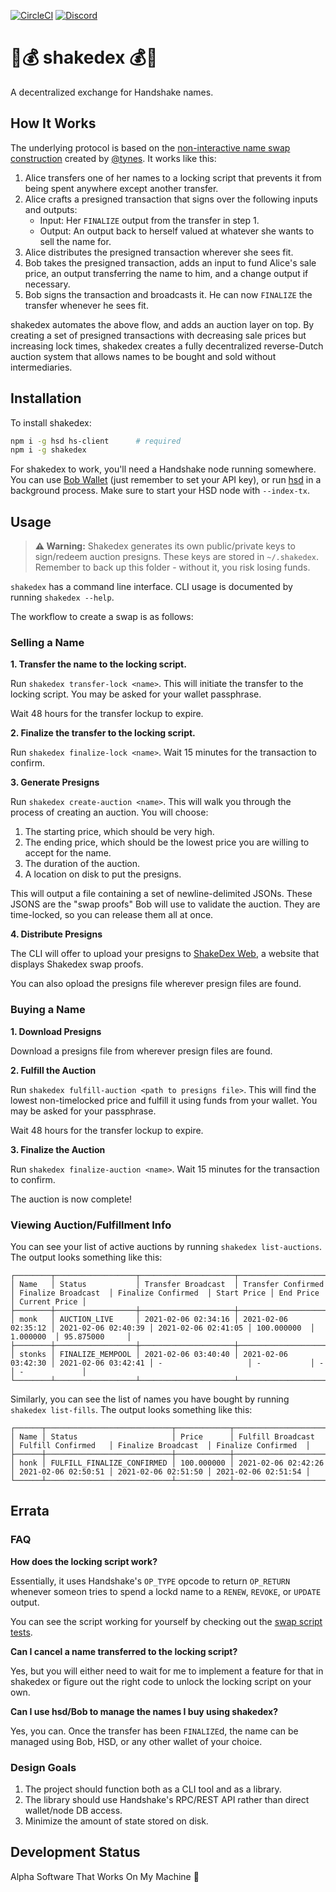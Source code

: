 [![CircleCI](https://circleci.com/gh/kurumiimari/shakedex.svg?style=svg)](https://circleci.com/gh/kurumiimari/shakedex)
[![Discord](https://img.shields.io/discord/812809443326558217)](https://discord.gg/sDVEEsvjTJ)

# 🤝💰 shakedex 💰🤝

A decentralized exchange for Handshake names.

## How It Works

The underlying protocol is based on the [non-interactive name swap construction](https://github.com/handshake-org/HIPs/pull/3) created by [@tynes](https://github.com/tynes). It works like this:

1. Alice transfers one of her names to a locking script that prevents it from being spent anywhere except another transfer.
2. Alice crafts a presigned transaction that signs over the following inputs and outputs:
	- Input: Her `FINALIZE` output from the transfer in step 1.
	- Output: An output back to herself valued at whatever she wants to sell the name for.
3. Alice distributes the presigned transaction wherever she sees fit.
4. Bob takes the presigned transaction, adds an input to fund Alice's sale price, an output transferring the name to him, and a change output if necessary.
5. Bob signs the transaction and broadcasts it. He can now `FINALIZE` the transfer whenever he sees fit.

shakedex automates the above flow, and adds an auction layer on top. By creating a set of presigned transactions with decreasing sale prices but increasing lock times, shakedex creates a fully decentralized reverse-Dutch auction system that allows names to be bought and sold without intermediaries.

## Installation

To install shakedex:

```sh
npm i -g hsd hs-client		# required
npm i -g shakedex
```

For shakedex to work, you'll need a Handshake node running somewhere. You can use [Bob Wallet](https://github.com/kyokan/bob-wallet) (just remember to set your API key), or run [hsd](https://github.com/handshake-org/hsd) in a background process. Make sure to start your HSD node with `--index-tx`.

## Usage

> **⚠️ Warning:** Shakedex generates its own public/private keys to sign/redeem auction presigns. These keys are stored in `~/.shakedex`. Remember to back up this folder - without it, you risk losing funds.

`shakedex` has a command line interface. CLI usage is documented by running `shakedex --help`.

The workflow to create a swap is as follows:

### Selling a Name

**1. Transfer the name to the locking script.**

Run `shakedex transfer-lock <name>`. This will initiate the transfer to the locking script. You may be asked for your wallet passphrase.

Wait 48 hours for the transfer lockup to expire.

**2. Finalize the transfer to the locking script.**

Run `shakedex finalize-lock <name>`. Wait 15 minutes for the transaction to confirm.

**3. Generate Presigns**

Run `shakedex create-auction <name>`. This will walk you through the process of creating an auction. You will choose:

1. The starting price, which should be very high.
2. The ending price, which should be the lowest price you are willing to accept for the name.
3. The duration of the auction.
4. A location on disk to put the presigns.

This will output a file containing a set of newline-delimited JSONs. These JSONS are the "swap proofs" Bob will use to validate the auction. They are time-locked, so you can release them all at once.

**4. Distribute Presigns**

The CLI will offer to upload your presigns to [ShakeDex Web](https://www.shakedex.com), a website that displays Shakedex swap proofs.

You can also opload the presigns file wherever presign files are found.

### Buying a Name

**1. Download Presigns**

Download a presigns file from wherever presign files are found.

**2. Fulfill the Auction**

Run `shakedex fulfill-auction <path to presigns file>`. This will find the lowest non-timelocked price and fulfill it using funds from your wallet. You may be asked for your passphrase.

Wait 48 hours for the transfer lockup to expire.

**3. Finalize the Auction**

Run `shakedex finalize-auction <name>`. Wait 15 minutes for the transaction to confirm.

The auction is now complete!

### Viewing Auction/Fulfillment Info

You can see your list of active auctions by running `shakedex list-auctions`. The output looks something like this:

```
┌────────┬──────────────────┬─────────────────────┬─────────────────────┬─────────────────────┬─────────────────────┬─────────────┬───────────┬───────────────┐
│ Name   │ Status           │ Transfer Broadcast  │ Transfer Confirmed  │ Finalize Broadcast  │ Finalize Confirmed  │ Start Price │ End Price │ Current Price │
├────────┼──────────────────┼─────────────────────┼─────────────────────┼─────────────────────┼─────────────────────┼─────────────┼───────────┼───────────────┤
│ monk   │ AUCTION_LIVE     │ 2021-02-06 02:34:16 │ 2021-02-06 02:35:12 │ 2021-02-06 02:40:39 │ 2021-02-06 02:41:05 │ 100.000000  │ 1.000000  │ 95.875000     │
├────────┼──────────────────┼─────────────────────┼─────────────────────┼─────────────────────┼─────────────────────┼─────────────┼───────────┼───────────────┤
│ stonks │ FINALIZE_MEMPOOL │ 2021-02-06 03:40:40 │ 2021-02-06 03:42:30 │ 2021-02-06 03:42:41 │ -                   │ -           │ -         │ -             │
└────────┴──────────────────┴─────────────────────┴─────────────────────┴─────────────────────┴─────────────────────┴─────────────┴───────────┴───────────────┘

```

Similarly, you can see the list of names you have bought by running `shakedex list-fills`. The output looks something like this:

```
┌──────┬────────────────────────────┬────────────┬─────────────────────┬─────────────────────┬─────────────────────┬─────────────────────┐
│ Name │ Status                     │ Price      │ Fulfill Broadcast   │ Fulfill Confirmed   │ Finalize Broadcast  │ Finalize Confirmed  │
├──────┼────────────────────────────┼────────────┼─────────────────────┼─────────────────────┼─────────────────────┼─────────────────────┤
│ honk │ FULFILL_FINALIZE_CONFIRMED │ 100.000000 │ 2021-02-06 02:42:26 │ 2021-02-06 02:50:51 │ 2021-02-06 02:51:50 │ 2021-02-06 02:51:54 │
└──────┴────────────────────────────┴────────────┴─────────────────────┴─────────────────────┴─────────────────────┴─────────────────────┘
```

## Errata

### FAQ

**How does the locking script work?**

Essentially, it uses Handshake's `OP_TYPE` opcode to return `OP_RETURN` whenever someon tries to spend a lockd name to a `RENEW`, `REVOKE`, or `UPDATE` output.

You can see the script working for yourself by checking out the [swap script tests](https://github.com/kurumiimari/shakedex/blob/master/test/swapService.test.js#L96).

**Can I cancel a name transferred to the locking script?**

Yes, but you will either need to wait for me to implement a feature for that in shakedex or figure out the right code to unlock the locking script on your own.

**Can I use hsd/Bob to manage the names I buy using shakedex?**

Yes, you can. Once the transfer has been `FINALIZE`d, the name can be managed using Bob, HSD, or any other wallet of your choice.

### Design Goals

1. The project should function both as a CLI tool and as a library.
2. The library should use Handshake's RPC/REST API rather than direct wallet/node DB access.
3. Minimize the amount of state stored on disk.

## Development Status

Alpha Software That Works On My Machine 💫
